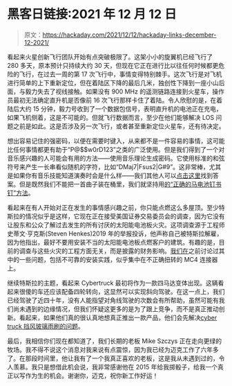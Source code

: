 # 黑客日链接:2021 年 12 月 12 日

> 原文：<https://hackaday.com/2021/12/12/hackaday-links-december-12-2021/>

看起来火星创新飞行团队开始有点突破极限了。这架小小的旋翼机已经飞行了 280 多天，原本预计只持续大约 30 天，但现在它正在进行比以往任何时候都更危险的飞行，在过去一周的第 17 次飞行中，事情变得特别棘手。这次飞行是对飞机进行简单的上下重新定位，但在着陆区下降的最后几米，独创性下降到一座小山后面，与毅力失去了视线接触。如果没有 900 MHz 的遥测链路连接到火星车，操作员最初无法确定直升机是否像前 16 次飞行那样卡住了着陆。令人欣慰的是，在着陆后大约 15 分钟，毅力号收到了一个数据包信号，表明直升机的电池正在充电，如果飞机侧着，这是不可能的。但就飞行数据而言，至少在他们能够解决 LOS 问题之前是如此。这是否涉及另一次飞行，或者甚至重新定位火星车，还有待决定。

想出容易记住的强密码，以便在需要时键入，从来都不是一件容易的事情，这可能比任何事情都更有助于“P@$$w0rD123”之类的广泛使用。但是我们得到了一个对音乐感兴趣的人可能会有用的方法——使用音乐理论生成密码。它使用标准的和弦符号来产生一长串看似随机的字符，比如“DMaj7|Fsus2|G#9”。这非常棒，尤其是如果你有音乐技能知道演奏时会是什么样——我们其他人可以[点击这里](https://www.onemotion.com/chord-player/#Go6k4683)找到答案。但是既然我们不能把一首曲子装在桶里，我们就坚持用[的“正确的马电池钉书钉”方法](https://correcthorse.pw/)。

看起来在有人开始对正在发生的事情感兴趣之前，你只能点燃这么多屋顶。至少特斯拉的情况似乎是这样，它现在正在接受美国证券交易委员会的调查，因为它没有让股东和公众了解过去发生的所有讨厌的太阳能电池板火灾。这项调查源于工程师史蒂文·亨克斯(Steven Henkes)2019 年的举报投诉，他声称自己被特斯拉解雇，因为他指出，最好不要用安装不当的太阳能电池板点燃客户的建筑。有趣的是，目前的调查与这些火灾的工程方面无关，而是披露的财务影响。[我们在](https://hackaday.com/2019/09/19/solar-system-wars-walmart-versus-tesla/)之前讨论过其中的一些问题，包括不可靠的安装实践，似乎集中在不正确扭转的 MC4 连接器上。

继续特斯拉的主题，看起来 Cybertruck 最初将作为一款四马达变体出现。这辆看起来很傻的车还应该配备四轮转向，这显然可以实现斜向驾驶。在这一点上，我们已经驾驶了近四十年，没有人能指望对角线驾驶的次数会有所帮助，虽然可能有我们尚未遇到的边缘情况，但我们怀疑这更多的是为了跟上竞争，而不是真正推动创新。看起来，如果他们真的很认真地想真正推出一款产品，他们会先解决[cyber truck 挡风玻璃雨刷的问题](https://www.theverge.com/2021/12/10/22828220/tesla-cybertruck-prototype-drone-shot-windshield-wiper-elon-musk)。

最后，我相信你们现在都知道了，我们长期的老板 Mike Szczys 正在走向更绿的牧场。我不得不说这个消息对我来说有点震惊，因为我已经为迈克工作了六年多了。在那段时间里，他让我有了一个我真正喜欢的老板，这是我从未遇到过的，令人羡慕。我只是想借此机会说，我非常感谢他在 2015 年给我掷骰子，给我一个真正以写作为生的机会。谢谢你，迈克，祝你新工作好运！